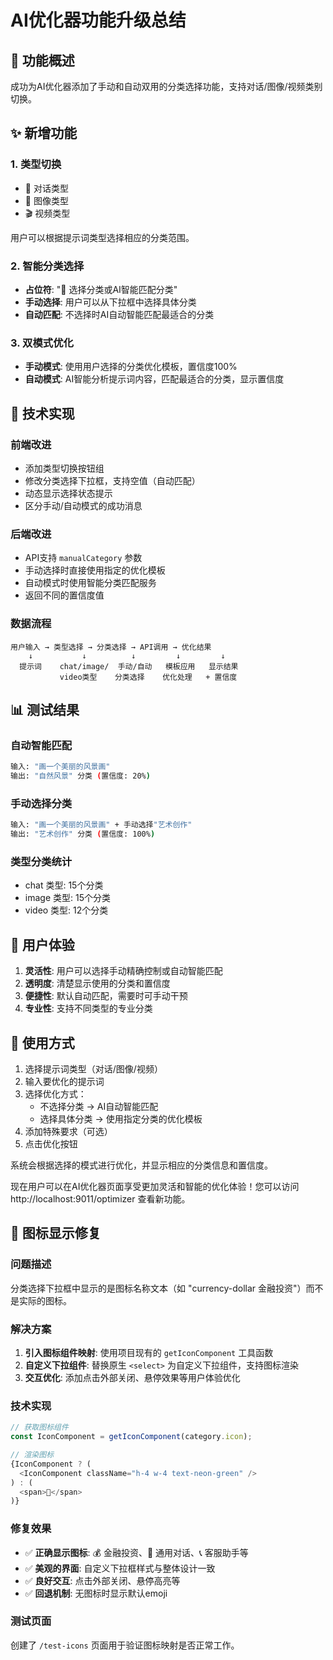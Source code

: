 # AI优化器功能升级总结

## 🎯 功能概述

成功为AI优化器添加了手动和自动双用的分类选择功能，支持对话/图像/视频类别切换。

## ✨ 新增功能

### 1. 类型切换
- 💬 对话类型
- 🎨 图像类型  
- 🎬 视频类型

用户可以根据提示词类型选择相应的分类范围。

### 2. 智能分类选择
- **占位符**: "🧠 选择分类或AI智能匹配分类"
- **手动选择**: 用户可以从下拉框中选择具体分类
- **自动匹配**: 不选择时AI自动智能匹配最适合的分类

### 3. 双模式优化
- **手动模式**: 使用用户选择的分类优化模板，置信度100%
- **自动模式**: AI智能分析提示词内容，匹配最适合的分类，显示置信度

## 🔧 技术实现

### 前端改进
- 添加类型切换按钮组
- 修改分类选择下拉框，支持空值（自动匹配）
- 动态显示选择状态提示
- 区分手动/自动模式的成功消息

### 后端改进
- API支持 `manualCategory` 参数
- 手动选择时直接使用指定的优化模板
- 自动模式时使用智能分类匹配服务
- 返回不同的置信度值

### 数据流程
```
用户输入 → 类型选择 → 分类选择 → API调用 → 优化结果
    ↓           ↓          ↓         ↓         ↓
  提示词    chat/image/  手动/自动   模板应用   显示结果
           video类型    分类选择    优化处理   + 置信度
```

## 📊 测试结果

### 自动智能匹配
```bash
输入: "画一个美丽的风景画"
输出: "自然风景" 分类 (置信度: 20%)
```

### 手动选择分类
```bash
输入: "画一个美丽的风景画" + 手动选择"艺术创作"
输出: "艺术创作" 分类 (置信度: 100%)
```

### 类型分类统计
- chat 类型: 15个分类
- image 类型: 15个分类  
- video 类型: 12个分类

## 🎉 用户体验

1. **灵活性**: 用户可以选择手动精确控制或自动智能匹配
2. **透明度**: 清楚显示使用的分类和置信度
3. **便捷性**: 默认自动匹配，需要时可手动干预
4. **专业性**: 支持不同类型的专业分类

## 🚀 使用方式

1. 选择提示词类型（对话/图像/视频）
2. 输入要优化的提示词
3. 选择优化方式：
   - 不选择分类 → AI自动智能匹配
   - 选择具体分类 → 使用指定分类的优化模板
4. 添加特殊要求（可选）
5. 点击优化按钮

系统会根据选择的模式进行优化，并显示相应的分类信息和置信度。

现在用户可以在AI优化器页面享受更加灵活和智能的优化体验！您可以访问 http://localhost:9011/optimizer 查看新功能。

## 🔧 图标显示修复

### 问题描述
分类选择下拉框中显示的是图标名称文本（如 "currency-dollar 金融投资"）而不是实际的图标。

### 解决方案
1. **引入图标组件映射**: 使用项目现有的 `getIconComponent` 工具函数
2. **自定义下拉组件**: 替换原生 `<select>` 为自定义下拉组件，支持图标渲染
3. **交互优化**: 添加点击外部关闭、悬停效果等用户体验优化

### 技术实现
```typescript
// 获取图标组件
const IconComponent = getIconComponent(category.icon);

// 渲染图标
{IconComponent ? (
  <IconComponent className="h-4 w-4 text-neon-green" />
) : (
  <span>📝</span>
)}
```

### 修复效果
- ✅ **正确显示图标**: 💰 金融投资、💬 通用对话、📞 客服助手等
- ✅ **美观的界面**: 自定义下拉框样式与整体设计一致
- ✅ **良好交互**: 点击外部关闭、悬停高亮等
- ✅ **回退机制**: 无图标时显示默认emoji

### 测试页面
创建了 `/test-icons` 页面用于验证图标映射是否正常工作。
